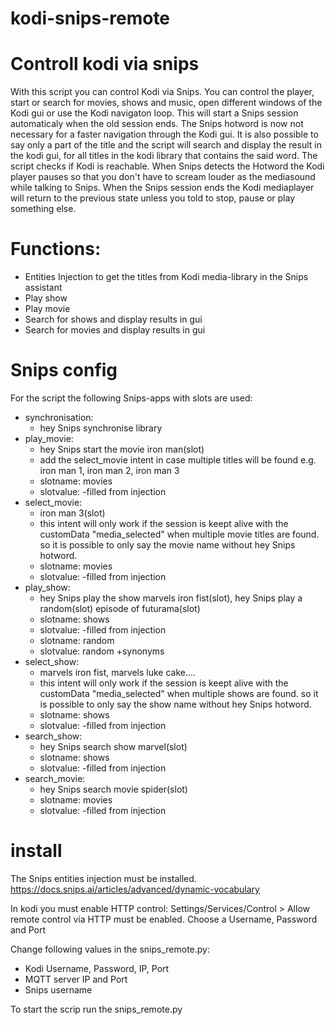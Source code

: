 # kodi-snips-remote
# Controll kodi via snips
With this script you can control Kodi via Snips. You can control the player, start or search for movies, shows and music, open different windows of the Kodi gui or use the Kodi navigaton loop. This will start a Snips session automaticaly when the old session ends. The Snips hotword is now not necessary for a faster navigation through the Kodi gui. It is also possible to say only a part of the title and the script will search and display the result in the kodi gui, for all titles in the kodi library that contains the said word. The script checks if Kodi is reachable. When Snips detects the Hotword the Kodi player pauses so that you don't have to scream louder as the  mediasound while talking to Snips. When the Snips session ends the Kodi mediaplayer will return to the previous state unless you told to stop, pause or play something else.

# Functions:
* Entities Injection to get the titles from Kodi media-library in the Snips assistant
* Play show
* Play movie
* Search for shows and display results in gui 
* Search for movies and display results in gui

  
# Snips config
For the script the following Snips-apps with slots are used:
* synchronisation:
  * hey Snips synchronise library
* play_movie:
  * hey Snips start the movie iron man(slot)
  * add the select_movie intent in case multiple titles will be found e.g. iron man 1, iron man 2, iron man 3
  * slotname: movies
  * slotvalue:  -filled from injection
* select_movie:
  * iron man 3(slot)
  * this intent will only work if the session is keept alive with the customData "media_selected" when multiple movie titles are found. so it is possible to only say the movie name without hey Snips hotword.
  * slotname: movies
  * slotvalue:  -filled from injection
* play_show:
  * hey Snips play the show marvels iron fist(slot), hey Snips play a random(slot) episode of futurama(slot)
  * slotname: shows
  * slotvalue:  -filled from injection
  * slotname: random
  * slotvalue: random +synonyms
* select_show:
  * marvels iron fist, marvels luke cake....
  * this intent will only work if the session is keept alive with the customData "media_selected" when multiple shows are found. so it is possible to only say the show name without hey Snips hotword.
  * slotname: shows
  * slotvalue:  -filled from injection
* search_show:
  * hey Snips search show marvel(slot)
  * slotname: shows
  * slotvalue:  -filled from injection
* search_movie:
  * hey Snips search movie spider(slot)
  * slotname: movies
  * slotvalue:  -filled from injection

# install

The Snips entities injection must be installed. https://docs.snips.ai/articles/advanced/dynamic-vocabulary

In kodi you must enable HTTP control: Settings/Services/Control > Allow remote control via HTTP must be enabled. Choose a 
Username, Password and Port

Change following values in the snips_remote.py:
* Kodi Username, Password, IP, Port
* MQTT server IP and Port
* Snips username 

To start the scrip run the snips_remote.py
